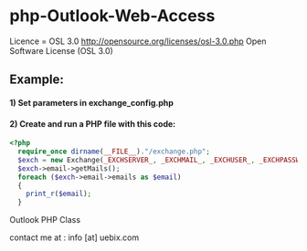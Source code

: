 # php-Outlook-Web-Access #

Licence = OSL 3.0
http://opensource.org/licenses/osl-3.0.php Open Software License (OSL 3.0)

## Example: ##

#### 1) Set parameters in exchange_config.php ####
#### 2) Create and run a PHP file with this code: ####

```php
<?php
  require_once dirname(__FILE__)."/exchange.php";
  $exch = new Exchange(_EXCHSERVER_, _EXCHMAIL_, _EXCHUSER_, _EXCHPASSWORD_);
  $exch->email->getMails();
  foreach ($exch->email->emails as $email)
  {
    print_r($email);
  }
```

Outlook PHP Class

contact me at : info [at] uebix.com
